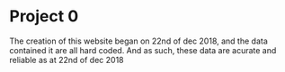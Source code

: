 # Project 0

The creation of this website began on 22nd of dec 2018, and the data contained it are all hard coded. And as such, these data are acurate and reliable as at 22nd of dec 2018
